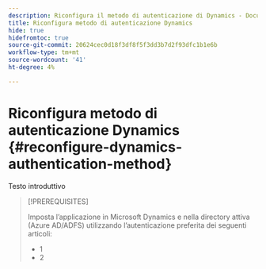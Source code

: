 ```yaml
---
description: Riconfigura il metodo di autenticazione di Dynamics - Documenti Marketo - Documentazione del prodotto
title: Riconfigura metodo di autenticazione Dynamics
hide: true
hidefromtoc: true
source-git-commit: 20624cec0d18f3df8f5f3dd3b7d2f93dfc1b1e6b
workflow-type: tm+mt
source-wordcount: '41'
ht-degree: 4%

---
```


# Riconfigura metodo di autenticazione Dynamics {#reconfigure-dynamics-authentication-method}

Testo introduttivo

>[!PREREQUISITES]
>
>Imposta l’applicazione in Microsoft Dynamics e nella directory attiva (Azure AD/ADFS) utilizzando l’autenticazione preferita dei seguenti articoli:
>* 1
>* 2

